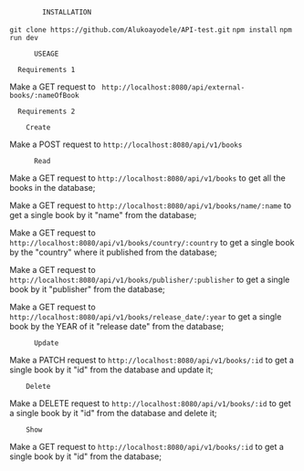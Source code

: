             INSTALLATION

`git clone https://github.com/Alukoayodele/API-test.git`
`npm install`
`npm run dev`

          USEAGE

      Requirements 1

Make a GET request to
` http://localhost:8080/api/external-books/:nameOfBook`

      Requirements 2

        Create

Make a POST request to
`http://localhost:8080/api/v1/books`

          Read

Make a GET request to
`http://localhost:8080/api/v1/books`
to get all the books in the database;

Make a GET request to
`http://localhost:8080/api/v1/books/name/:name`
to get a single book by it "name" from the database;

Make a GET request to
`http://localhost:8080/api/v1/books/country/:country`
to get a single book by the "country" where it published from the database;

Make a GET request to
`http://localhost:8080/api/v1/books/publisher/:publisher`
to get a single book by it "publisher" from the database;

Make a GET request to
`http://localhost:8080/api/v1/books/release_date/:year`
to get a single book by the YEAR of it "release date" from the database;

          Update

Make a PATCH request to
`http://localhost:8080/api/v1/books/:id`
to get a single book by it "id" from the database and update it;

        Delete

Make a DELETE request to
`http://localhost:8080/api/v1/books/:id`
to get a single book by it "id" from the database and delete it;

        Show

Make a GET request to
`http://localhost:8080/api/v1/books/:id`
to get a single book by it "id" from the database;
